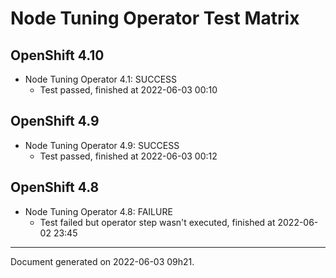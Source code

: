 
Node Tuning Operator Test Matrix
================================

OpenShift 4.10
--------------



* Node Tuning Operator 4.1: SUCCESS
  - Test passed, finished at 2022-06-03 00:10






OpenShift 4.9
-------------



* Node Tuning Operator 4.9: SUCCESS
  - Test passed, finished at 2022-06-03 00:12






OpenShift 4.8
-------------



* Node Tuning Operator 4.8: FAILURE
  - Test failed but operator step wasn't executed, finished at 2022-06-02 23:45






---
Document generated on 2022-06-03 09h21.

